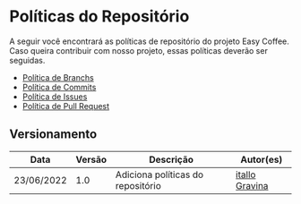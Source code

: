 # Políticas do Repositório

A seguir você encontrará as políticas de repositório do projeto Easy Coffee.
Caso queira contribuir com nosso projeto, essas políticas deverão ser seguidas.

- [Política de Branchs](politicas/politica_de_branch.md)
- [Política de Commits](politicas/politica_de_commits.md)
- [Política de Issues](politicas/politica_de_issues.md)
- [Política de Pull Request](politicas/politica_de_pull_request.md)

## Versionamento


| Data | Versão | Descrição | Autor(es) |
|------|------|------|------|
|23/06/2022|1.0|Adiciona políticas do repositório|[itallo Gravina](https://github.com/itallogravina)|

